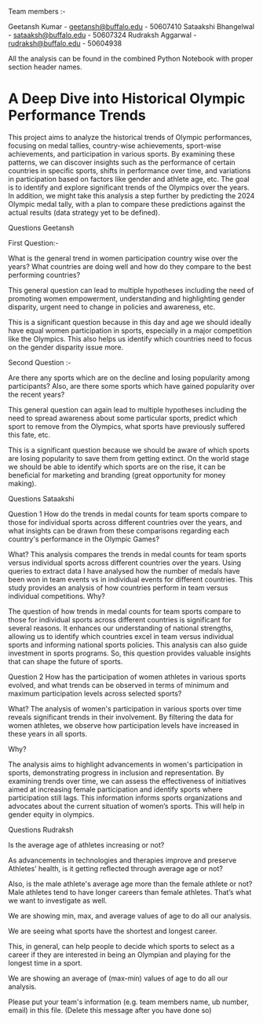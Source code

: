 Team members :-

Geetansh Kumar - geetansh@buffalo.edu - 50607410
Sataakshi Bhangelwal -  sataaksh@buffalo.edu - 50607324
Rudraksh Aggarwal - rudraksh@buffalo.edu - 50604938


All the analysis can be found in the combined Python Notebook with proper section header names.

# A Deep Dive into Historical Olympic Performance Trends

This project aims to analyze the historical trends of Olympic performances, focusing on medal tallies, country-wise achievements, sport-wise achievements, and participation in various sports. By examining these patterns, we can discover insights such as the performance of certain countries in specific sports, shifts in performance over time, and variations in participation based on factors like gender and athlete age, etc. The goal is to identify and explore significant trends of the Olympics over the years.
In addition, we might take this analysis a step further by predicting the 2024 Olympic medal tally, with a plan to compare these predictions against the actual results (data strategy yet to be defined).

Questions Geetansh

First Question:- 

What is the general trend in women participation country wise over the years? What countries are doing well and how do they compare to the best performing countries?

This general question can lead to multiple hypotheses including the need of promoting women empowerment, understanding and highlighting gender disparity, urgent need to change in policies and awareness, etc.

This is a significant question because in this day and age we should ideally have equal women participation in sports, especially in a major competition like the Olympics. This also helps us identify which countries need to focus on the gender disparity issue more.

Second Question :- 

Are there any sports which are on the decline and losing popularity among participants? Also, are there some sports which have gained popularity over the recent years?

This general question can again lead to multiple hypotheses including the need to spread awareness about some particular sports, predict which sport to remove from the Olympics, what sports have previously suffered this fate, etc.

This is a significant question because we should be aware of which sports are losing popularity to save them from getting extinct. On the world stage we should be able to identify which sports are on the rise, it can be beneficial for marketing and branding (great opportunity for money making). 


Questions Sataakshi

Question 1
How do the trends in medal counts for team sports compare to those for individual sports across different countries over the years, and what insights can be drawn from these comparisons regarding each country's performance in the Olympic Games?

What?
This analysis compares the trends in medal counts for team sports versus individual sports across different countries over the years. Using queries to extract data I have analysed how the number of medals have been won in team events vs in individual events for different countries. This study provides an analysis of how countries perform in team versus individual competitions.
Why?

The question of how trends in medal counts for team sports compare to those for individual sports across different countries is significant for several reasons. It enhances our understanding of national strengths, allowing us to identify which countries excel in team versus individual sports and informing national sports policies. This analysis can also guide investment in sports programs. So, this question provides valuable insights that can shape the future of sports.

Question 2
How has the participation of women athletes in various sports evolved, and what trends can be observed in terms of minimum and maximum participation levels across selected sports?

What?
The analysis of women's participation in various sports over time reveals significant trends in their involvement. By filtering the data for women athletes, we observe how participation levels have increased in these years in all sports. 

Why?

The analysis aims to highlight advancements in women's participation in sports, demonstrating progress in inclusion and representation. By examining trends over time, we can assess the effectiveness of initiatives aimed at increasing female participation and identify sports where participation still lags. This information informs sports organizations and advocates about the current situation of women’s sports. This will help in gender equity in olympics.

Questions Rudraksh

Is the average age of athletes increasing or not? 

As advancements in technologies and therapies improve and preserve Athletes’ health, is it getting reflected through average age or not? 

Also, is the male athlete's average age more than the female athlete or not?
Male athletes tend to have longer careers than female athletes. That’s what we want to investigate as well.

We are showing min, max, and average values of age to do all our analysis.

We are seeing what sports have the shortest and longest career. 

This, in general, can help people to decide which sports to select as a career if they are interested in being an Olympian and playing for the longest time in a sport.

We are showing an average of (max-min) values of age to do all our analysis.



Please put your team's information (e.g. team members name, ub number, email) in this file. (Delete this message after you have done so)
